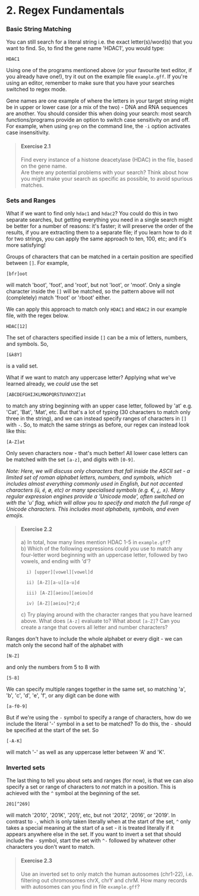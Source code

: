 # 2. Regex Fundamentals
### Basic String Matching
You can still search for a literal string i.e. the exact letter(s)/word(s) that you want to find. So, to find the gene name 'HDAC1', you would type:

```
HDAC1
```
Using one of the programs mentioned above (or your favourite text editor, if you already have one!), try it out on the example file `example.gff`. If you're using an editor, remember to make sure that you have your searches switched to regex mode.

Gene names are one example of where the letters in your target string might be in upper or lower case (or a mix of the two) - DNA and RNA sequences are another. You should consider this when doing your search: most search functions/programs provide an option to switch case sensitivity on and off. For example, when using `grep` on the command line, the `-i` option activates case insensitivity.

> #### Exercise 2.1
> Find every instance of a histone deacetylase (HDAC) in the file, based on the gene name.  
Are there any potential problems with your search? Think about how you might make your search as specific as possible, to avoid spurious matches.

### Sets and Ranges
What if we want to find only `hdac1` and `hdac2`? You could do this in two separate searches, but getting everything you need in a single search might be better for a number of reasons: it's faster; it will preserve the order of the results, if you are extracting them to a separate file; if you learn how to do it for two strings, you can apply the same approach to ten, 100, etc; and it's more satisfying!

Groups of characters that can be matched in a certain position are specified between `[]`. For example,

```
[bfr]oot
```
will match 'boot', 'foot', and 'root', but not 'loot', or 'moot'. Only a single character inside the `[]` will be matched, so the pattern above will not (completely) match 'froot' or 'rboot' either.

We can apply this approach to match only `HDAC1` and `HDAC2` in our example file, with the regex below.

```
HDAC[12]
```

The set of characters specified inside `[]` can be a mix of letters, numbers, and symbols. So,

```
[&k8Y]
```
is a valid set.

What if we want to match any uppercase letter? Applying what we've learned already, we *could* use the set

```
[ABCDEFGHIJKLMNOPQRSTUVWXYZ]at
```
to match any string beginning with an upper case letter, followed by 'at' e.g. 'Cat', 'Bat', 'Mat', etc. But that's a lot of typing (30 characters to match only three in the string), and we can instead specify ranges of characters in `[]` with `-`. So, to match the same strings as before, our regex can instead look like this:

```
[A-Z]at
```

Only seven characters now - that's much better! All lower case letters can be matched with the set `[a-z]`, and digits with `[0-9]`. 

_Note: Here, we will discuss only characters that fall inside the ASCII set - a limited set of roman alphabet letters, numbers, and symbols, which includes almost everything commonly used in English, but not accented characters (ü, é, ø, etc) or many specialised symbols (e.g. €, ¿, ±). Many regular expression engines provide a 'Unicode mode', often switched on with the 'u' flag, which will allow you to specify and match the full range of Unicode characters. This includes most alphabets, symbols, and even emojis._

> #### Exercise 2.2
> a) In total, how many lines mention HDAC 1-5 in `example.gff`?  
> b) Which of the following expressions could you use to match any four-letter word beginning with an uppercase letter, followed by two vowels, and ending with 'd'?  
> 
> ```	
> 	i) [upper][vowel][vowel]d  
> 
> 	ii) [A-Z][a-u][a-u]d
> 
> 	iii) [A-Z][aeiou][aeiou]d
> 
> 	iv) [A-Z][aeiou]*2;d
> ``` 
> c) Try playing around with the character ranges that you have learned above. What does `[A-z]` evaluate to? What about `[a-Z]`? Can you create a range that covers all letter and number characters?

Ranges don't have to include the whole alphabet or every digit - we can match only the second half of the alphabet with

```
[N-Z]
```

and only the numbers from 5 to 8 with

```
[5-8]
```

We can specify multiple ranges together in the same set, so matching 'a', 'b', 'c', 'd', 'e', 'f', or any digit can be done with

```
[a-f0-9]
```

But if we're using the `-` symbol to specify a range of characters, how do we include the literal '-' symbol in a set to be matched? To do this, the `-` should be specified at the start of the set. So

```
[-A-K]
```

will match '-' as well as any uppercase letter between 'A' and 'K'.

### Inverted sets
The last thing to tell you about sets and ranges (for now), is that we can also specify a set or range of characters to *not* match in a position. This is achieved with the `^` symbol at the beginning of the set.

```
201[^269]
```

will match '2010', '201K', '201j', etc, but not '2012', '2016', or '2019'. In contrast to `-`, which is only taken literally when at the start of the set, `^` only takes a special meaning at the start of a set - it is treated literally if it appears anywhere else in the set. If you want to invert a set that should include the `-` symbol, start the set with `^-` followed by whatever other characters you don't want to match.

> #### Exercise 2.3
> Use an inverted set to only match the human autosomes (chr1-22), i.e. filtering out chromosomes chrX, chrY and chrM. How many records with autosomes can you find in file `example.gff`?
